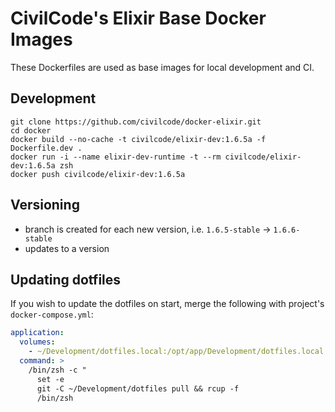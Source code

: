 # CivilCode's Elixir Base Docker Images

These Dockerfiles are used as base images for local development and CI.

## Development

    git clone https://github.com/civilcode/docker-elixir.git
    cd docker
    docker build --no-cache -t civilcode/elixir-dev:1.6.5a -f Dockerfile.dev .
    docker run -i --name elixir-dev-runtime -t --rm civilcode/elixir-dev:1.6.5a zsh
    docker push civilcode/elixir-dev:1.6.5a

## Versioning

*  branch is created for each new version, i.e. `1.6.5-stable` -> `1.6.6-stable`
*  updates to a version

## Updating dotfiles

If you wish to update the dotfiles on start, merge the following with project's `docker-compose.yml`:

```yaml
application:
  volumes:
    - ~/Development/dotfiles.local:/opt/app/Development/dotfiles.local
  command: >
    /bin/zsh -c "
      set -e
      git -C ~/Development/dotfiles pull && rcup -f
      /bin/zsh
```
